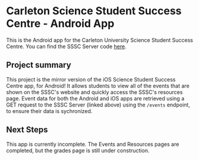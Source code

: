# <!-- omit in toc --> Carleton Science Student Success Centre - Android App

This is the Android app for the Carleton University Science Student Success Centre. You can find the SSSC Server code [here](https://github.com/ScienceStudentSuccessCentre/SSSC-Server).

## Project summary

This project is the mirror version of the iOS Science Student Success Centre app, for Android! It allows students to view all of the events that are shown on the SSSC's website and quickly access the SSSC's resources page. 
Event data for both the Android and iOS apps are retrieved using a GET request to the SSSC Server (linked above) using the `/events` endpoint, to ensure their data is sychronized. 


## Next Steps

This app is currently incomplete. The Events and Resources pages are completed, but the grades page is still under construction. 
